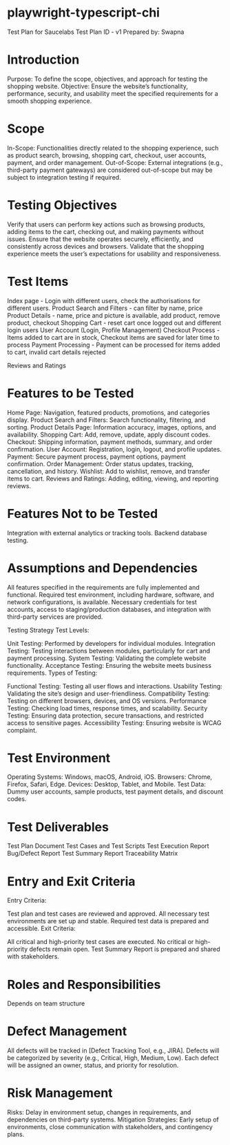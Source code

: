 # playwright-typescript-chi

Test Plan for Saucelabs
Test Plan ID - v1
Prepared by: Swapna
# Introduction
Purpose: To define the scope, objectives, and approach for testing the shopping website.
Objective: Ensure the website’s functionality, performance, security, and usability meet the specified requirements for a smooth shopping experience.

# Scope
In-Scope: Functionalities directly related to the shopping experience, such as product search, browsing, shopping cart, checkout, user accounts, payment, and order management.
Out-of-Scope: External integrations (e.g., third-party payment gateways) are considered out-of-scope but may be subject to integration testing if required.

# Testing Objectives
Verify that users can perform key actions such as browsing products, adding items to the cart, checking out, and making payments without issues.
Ensure that the website operates securely, efficiently, and consistently across devices and browsers.
Validate that the shopping experience meets the user’s expectations for usability and responsiveness.

# Test Items

Index page - Login with different users, check the authorisations for different users.
Product Search and Filters - can filter by name, price
Product Details - name, price and picture is available, add product, remove product, checkout
Shopping Cart - reset cart once logged out and different login users
User Account (Login, Profile Management)
Checkout Process - Items added to cart are in stock, Checkout items are saved for later time to process
Payment Processing - Payment can be processed for items added to cart, invalid cart details rejected

Reviews and Ratings
# Features to be Tested
Home Page: Navigation, featured products, promotions, and categories display.
Product Search and Filters: Search functionality, filtering, and sorting.
Product Details Page: Information accuracy, images, options, and availability.
Shopping Cart: Add, remove, update, apply discount codes.
Checkout: Shipping information, payment methods, summary, and order confirmation.
User Account: Registration, login, logout, and profile updates.
Payment: Secure payment process, payment options, payment confirmation.
Order Management: Order status updates, tracking, cancellation, and history.
Wishlist: Add to wishlist, remove, and transfer items to cart.
Reviews and Ratings: Adding, editing, viewing, and reporting reviews.

# Features Not to be Tested
Integration with external analytics or tracking tools.
Backend database testing.

# Assumptions and Dependencies
All features specified in the requirements are fully implemented and functional.
Required test environment, including hardware, software, and network configurations, is available.
Necessary credentials for test accounts, access to staging/production databases, and integration with third-party services are provided.

Testing Strategy
Test Levels:

Unit Testing: Performed by developers for individual modules.
Integration Testing: Testing interactions between modules, particularly for cart and payment processing.
System Testing: Validating the complete website functionality.
Acceptance Testing: Ensuring the website meets business requirements.
Types of Testing:

Functional Testing: Testing all user flows and interactions.
Usability Testing: Validating the site’s design and user-friendliness.
Compatibility Testing: Testing on different browsers, devices, and OS versions.
Performance Testing: Checking load times, response times, and scalability.
Security Testing: Ensuring data protection, secure transactions, and restricted access to sensitive pages.
Accessibility Testing: Ensuring website is WCAG complaint.

# Test Environment
Operating Systems: Windows, macOS, Android, iOS.
Browsers: Chrome, Firefox, Safari, Edge.
Devices: Desktop, Tablet, and Mobile.
Test Data: Dummy user accounts, sample products, test payment details, and discount codes.

# Test Deliverables
Test Plan Document
Test Cases and Test Scripts
Test Execution Report
Bug/Defect Report
Test Summary Report
Traceability Matrix

# Entry and Exit Criteria
Entry Criteria:

Test plan and test cases are reviewed and approved.
All necessary test environments are set up and stable.
Required test data is prepared and accessible.
Exit Criteria:

All critical and high-priority test cases are executed.
No critical or high-priority defects remain open.
Test Summary Report is prepared and shared with stakeholders.

# Roles and Responsibilities
Depends on team structure

# Defect Management
All defects will be tracked in [Defect Tracking Tool, e.g., JIRA].
Defects will be categorized by severity (e.g., Critical, High, Medium, Low).
Each defect will be assigned an owner, status, and priority for resolution.

# Risk Management
Risks: Delay in environment setup, changes in requirements, and dependencies on third-party systems.
Mitigation Strategies: Early setup of environments, close communication with stakeholders, and contingency plans.
